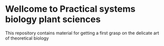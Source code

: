 # Wellcome to Practical systems biology plant sciences 

This repository contains material for getting a first grasp on the delicate art of theoretical biology


